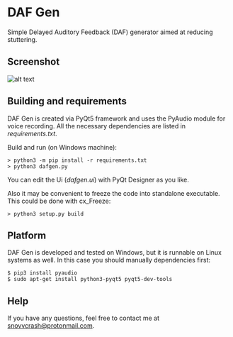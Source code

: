 # DAF Gen
Simple Delayed Auditory Feedback (DAF) generator aimed at reducing stuttering.

## Screenshot
![alt text](https://user-images.githubusercontent.com/23141800/35464372-9d59553e-0306-11e8-945c-26535601f002.png)

## Building and requirements
DAF Gen is created via PyQt5 framework and uses the PyAudio module for voice recording. All the necessary dependencies are listed in *requirements.txt*.

Build and run (on Windows machine):
```
> python3 -m pip install -r requirements.txt
> python3 dafgen.py
```
You can edit the Ui (*dafgen.ui*) with PyQt Designer as you like.

Also it may be convenient to freeze the code into standalone executable. This could be done with cx_Freeze:
```
> python3 setup.py build
```

## Platform
DAF Gen is developed and tested on Windows, but it is runnable on Linux systems as well. In this case you should manually dependencies first:
```
$ pip3 install pyaudio
$ sudo apt-get install python3-pyqt5 pyqt5-dev-tools
```

## Help
If you have any questions, feel free to contact me at <snovvcrash@protonmail.com>.
